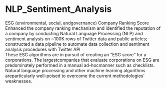 # NLP_Sentiment_Analysis
ESG (environmental, social, andgovernance) Company Ranking Score                                                                            
Enhanced the company ranking mechanism and identified the reputation of a company by conducting Natural Language Processing (NLP) and sentiment analysis on ~100K rows of Twitter data and public articles; constructed a data pipeline to automate data collection and sentiment analysis procedures with Twitter API                                                                                                       
These ESG algorithms are in pursuit of creating an “ESG score” for a corporations. The largestcompanies that evaluate corporations on ESG are predominately performed in a manual ad-hocmanner such as checklists. Natural language processing and other machine learning algorithms areparticularly well-poised to overcome the current methodologies’ weaknesses. 
